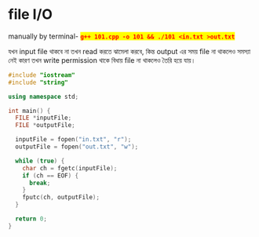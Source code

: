 # file I/O

manually by terminal- <mark style="color:red;">**`g++ 101.cpp -o 101 && ./101 <in.txt >out.txt`**</mark>

যখন input file থাকবে না তখন read করতে ঝামেলা করবে, কিন্ত output এর সময় file না থাকলেও সমস্যা নেই কারণ তখন write permission থাকে বিধায় file না থাকলেও তৈরি হয়ে যায়।

```cpp
#include "iostream"
#include "string"

using namespace std;

int main() {
  FILE *inputFile;
  FILE *outputFile;

  inputFile = fopen("in.txt", "r");
  outputFile = fopen("out.txt", "w");

  while (true) {
    char ch = fgetc(inputFile);
    if (ch == EOF) {
      break;
    }
    fputc(ch, outputFile);
  }

  return 0;
}
```
